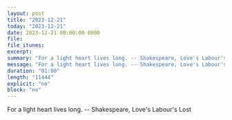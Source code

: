```yaml
---
layout: post
title: "2023-12-21"
today: "2023-12-21"
date: 2023-12-21 00:00:00 0000
file:
file_itunes:
excerpt:
summary: "For a light heart lives long. -- Shakespeare, Love's Labour's Lost "
message: "For a light heart lives long. -- Shakespeare, Love's Labour's Lost "
duration: "01:00"
length: "11444"
explicit: "no"
block: "no"
---
```

For a light heart lives long. -- Shakespeare, Love's Labour's Lost 

